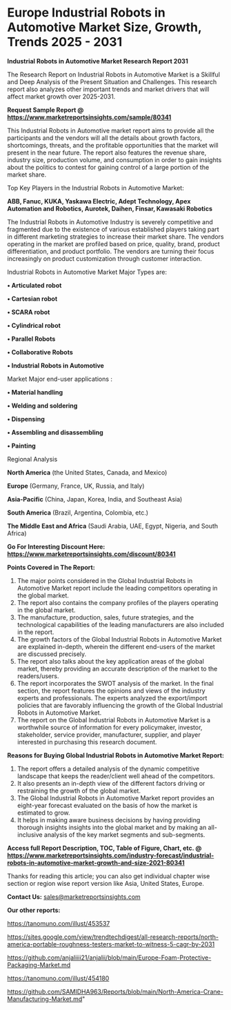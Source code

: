 # Europe Industrial Robots in Automotive Market Size, Growth, Trends 2025 - 2031

<strong>Industrial Robots in Automotive Market Research Report 2031</strong>

The Research Report on Industrial Robots in Automotive Market is a Skillful and Deep Analysis of the Present Situation and Challenges. This research report also analyzes other important trends and market drivers that will affect market growth over 2025-2031.

<strong>Request Sample Report @ <a href=https://www.marketreportsinsights.com/sample/80341>https://www.marketreportsinsights.com/sample/80341</a></strong>

This Industrial Robots in Automotive market report aims to provide all the participants and the vendors will all the details about growth factors, shortcomings, threats, and the profitable opportunities that the market will present in the near future. The report also features the revenue share, industry size, production volume, and consumption in order to gain insights about the politics to contest for gaining control of a large portion of the market share.

Top Key Players in the Industrial Robots in Automotive Market:

<strong>ABB, Fanuc, KUKA, Yaskawa Electric, Adept Technology, Apex Automation and Robotics, Aurotek, Daihen, Finsar, Kawasaki Robotics</strong>

The Industrial Robots in Automotive Industry is severely competitive and fragmented due to the existence of various established players taking part in different marketing strategies to increase their market share. The vendors operating in the market are profiled based on price, quality, brand, product differentiation, and product portfolio. The vendors are turning their focus increasingly on product customization through customer interaction.

Industrial Robots in Automotive Market Major Types are:

<strong>• Articulated robot

• Cartesian robot

• SCARA robot

• Cylindrical robot

• Parallel Robots

• Collaborative Robots

• Industrial Robots in Automotive</strong>

Market Major end-user applications :

<strong>• Material handling

• Welding and soldering

• Dispensing

• Assembling and disassembling

• Painting</strong>

Regional Analysis

</u><strong><b>North America</b></strong> (the United States, Canada, and Mexico)

<strong><b>Europe </b></strong>(Germany, France, UK, Russia, and Italy)

<strong><b>Asia-Pacific</b></strong> (China, Japan, Korea, India, and Southeast Asia)

<strong><b>South America</b></strong> (Brazil, Argentina, Colombia, etc.)

<strong><b>The Middle East and Africa</b></strong> (Saudi Arabia, UAE, Egypt, Nigeria, and South Africa)

<strong>Go For Interesting Discount Here: <a href=https://www.marketreportsinsights.com/discount/80341>https://www.marketreportsinsights.com/discount/80341</a></strong>

<strong>Points Covered in The Report:</strong>
<ol>
  <li>The major points considered in the Global Industrial Robots in Automotive Market report include the leading competitors operating in the global market.</li>
  <li>The report also contains the company profiles of the players operating in the global market.</li>
  <li>The manufacture, production, sales, future strategies, and the technological capabilities of the leading manufacturers are also included in the report.</li>
  <li>The growth factors of the Global Industrial Robots in Automotive Market are explained in-depth, wherein the different end-users of the market are discussed precisely.</li>
  <li>The report also talks about the key application areas of the global market, thereby providing an accurate description of the market to the readers/users.</li>
  <li>The report incorporates the SWOT analysis of the market. In the final section, the report features the opinions and views of the industry experts and professionals. The experts analyzed the export/import policies that are favorably influencing the growth of the Global Industrial Robots in Automotive Market.</li>
  <li>The report on the Global Industrial Robots in Automotive Market is a worthwhile source of information for every policymaker, investor, stakeholder, service provider, manufacturer, supplier, and player interested in purchasing this research document.</li>
</ol>
<strong>Reasons for Buying Global Industrial Robots in Automotive Market Report:</strong>

<ol>
  <li>The report offers a detailed analysis of the dynamic competitive landscape that keeps the reader/client well ahead of the competitors.</li>
  <li>It also presents an in-depth view of the different factors driving or restraining the growth of the global market.</li>
  <li>The Global Industrial Robots in Automotive Market report provides an eight-year forecast evaluated on the basis of how the market is estimated to grow.</li>
  <li>It helps in making aware business decisions by having providing thorough insights insights into the global market and by making an all-inclusive analysis of the key market segments and sub-segments.</li>
</ol>
<strong>Access full Report Description, TOC, Table of Figure, Chart, etc. @ <a href=https://www.marketreportsinsights.com/industry-forecast/industrial-robots-in-automotive-market-growth-and-size-2021-80341>https://www.marketreportsinsights.com/industry-forecast/industrial-robots-in-automotive-market-growth-and-size-2021-80341</a></strong>


Thanks for reading this article; you can also get individual chapter wise section or region wise report version like Asia, United States, Europe.

<strong>Contact Us:</strong>
sales@marketreportsinsights.com

<strong>Our other reports:</strong>

<a href=https://tanomuno.com/illust/453537>https://tanomuno.com/illust/453537</a>

<a href=https://sites.google.com/view/trendtechdigest/all-research-reports/north-america-portable-roughness-testers-market-to-witness-5-cagr-by-2031>https://sites.google.com/view/trendtechdigest/all-research-reports/north-america-portable-roughness-testers-market-to-witness-5-cagr-by-2031</a>

<a href=https://github.com/anjaliiii21/anjalii/blob/main/Europe-Foam-Protective-Packaging-Market.md>https://github.com/anjaliiii21/anjalii/blob/main/Europe-Foam-Protective-Packaging-Market.md</a>

<a href=https://tanomuno.com/illust/454180>https://tanomuno.com/illust/454180</a>

<a href=https://github.com/SAMIDHA963/Reports/blob/main/North-America-Crane-Manufacturing-Market.md>https://github.com/SAMIDHA963/Reports/blob/main/North-America-Crane-Manufacturing-Market.md</a>"
